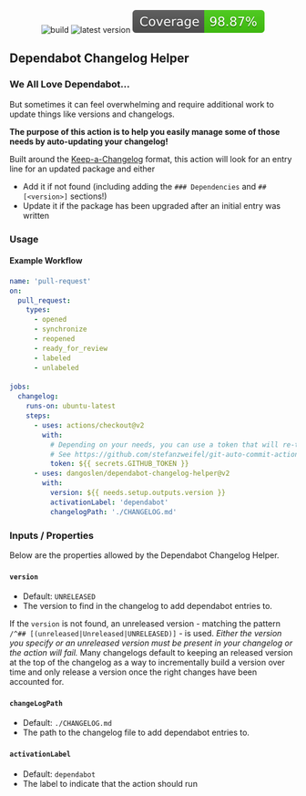   <p align="center">
    <img src="https://github.com/dangoslen/dependabot-changelog-helper/actions/workflows/pull-request.yml/badge.svg" alt="build" />
    <img src="https://img.shields.io/github/v/release/dangoslen/dependabot-changelog-helper?color=orange&label=Latest" alt="latest version" />
    <img src="./coverage/badge.svg" alt="coverage badge" />
</p>

## Dependabot Changelog Helper

### We All Love Dependabot...
But sometimes it can feel overwhelming and require additional work to update things like versions and changelogs. 

**The purpose of this action is to help you easily manage some of those needs by auto-updating your changelog!**

Built around the [Keep-a-Changelog](https://keepachangelog.com/) format, this action will look for an entry line for an updated package and either

* Add it if not found (including adding the `### Dependencies` and `## [<version>]` sections!)
* Update it if the package has been upgraded after an initial entry was written

### Usage

#### Example Workflow

```yaml
name: 'pull-request'
on:
  pull_request:
    types:
      - opened
      - synchronize
      - reopened
      - ready_for_review
      - labeled
      - unlabeled

jobs:
  changelog:
    runs-on: ubuntu-latest
    steps:
      - uses: actions/checkout@v2
        with:
          # Depending on your needs, you can use a token that will re-trigger workflows
          # See https://github.com/stefanzweifel/git-auto-commit-action#commits-of-this-action-do-not-trigger-new-workflow-runs
          token: ${{ secrets.GITHUB_TOKEN }} 
      - uses: dangoslen/dependabot-changelog-helper@v2
        with:
          version: ${{ needs.setup.outputs.version }}
          activationLabel: 'dependabot'
          changelogPath: './CHANGELOG.md'
```

### Inputs / Properties
Below are the properties allowed by the Dependabot Changelog Helper.

#### `version`
* Default: `UNRELEASED`
* The version to find in the changelog to add dependabot entries to.

If the `version` is not found, an unreleased version - matching the pattern `/^## [(unreleased|Unreleased|UNRELEASED)]` - is used. _Either the version you specify or an unreleased version must be present in your changelog or the action will fail._ Many changelogs default to keeping an released version at the top of the changelog as a way to incrementally build a version over time and only release a version once the right changes have been accounted for.

#### `changeLogPath`
* Default: `./CHANGELOG.md`
* The path to the changelog file to add dependabot entries to.

#### `activationLabel`
* Default: `dependabot`
* The label to indicate that the action should run
